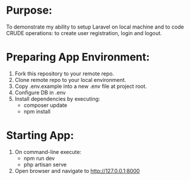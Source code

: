 # Purpose:

To demonstrate my ability to setup Laravel on local machine and to code CRUDE operations: to create user registration, login and logout.

# Preparing App Environment:
1. Fork this repository to your remote repo.
2. Clone remote repo to your local environment.
3. Copy .env.example into a new .env file at project root.
4. Configure DB in .env
5. Install dependencies by executing:
   - composer update
   - npm install

# Starting App:
1. On command-line execute:
   - npm run dev
   - php artisan serve
2. Open browser and navigate to http://127.0.0.1:8000
  
